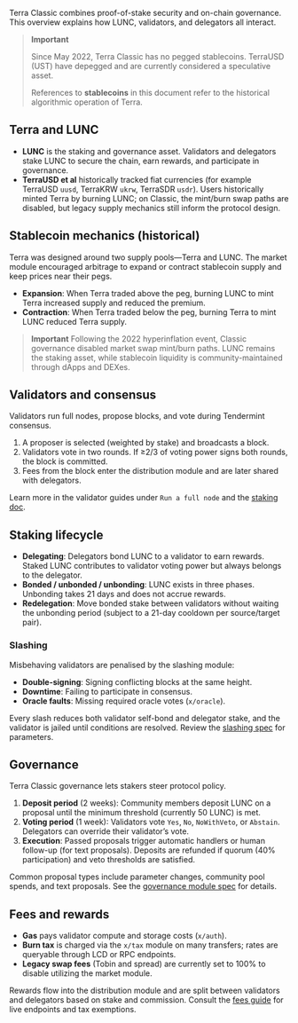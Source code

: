 Terra Classic combines proof-of-stake security and on-chain governance. This overview explains how LUNC, validators, and delegators all interact.

> **Important**
>
> Since May 2022, Terra Classic has no pegged stablecoins. TerraUSD (UST) have depegged and are currently considered a speculative asset.
>
> References to **stablecoins** in this document refer to the historical algorithmic operation of Terra.

## Terra and LUNC

- **LUNC** is the staking and governance asset. Validators and delegators stake LUNC to secure the chain, earn rewards, and participate in governance.
- **TerraUSD et al** historically tracked fiat currencies (for example TerraUSD `uusd`, TerraKRW `ukrw`, TerraSDR `usdr`). Users historically minted Terra by burning LUNC; on Classic, the mint/burn swap paths are disabled, but legacy supply mechanics still inform the protocol design.

## Stablecoin mechanics (historical)

Terra was designed around two supply pools—Terra and LUNC. The market module encouraged arbitrage to expand or contract stablecoin supply and keep prices near their pegs.

- **Expansion**: When Terra traded above the peg, burning LUNC to mint Terra increased supply and reduced the premium.
- **Contraction**: When Terra traded below the peg, burning Terra to mint LUNC reduced Terra supply.

> **Important**
> Following the 2022 hyperinflation event, Classic governance disabled market swap mint/burn paths. LUNC remains the staking asset, while stablecoin liquidity is community-maintained through dApps and DEXes.

## Validators and consensus

Validators run full nodes, propose blocks, and vote during Tendermint consensus.

1. A proposer is selected (weighted by stake) and broadcasts a block.
2. Validators vote in two rounds. If ≥2/3 of voting power signs both rounds, the block is committed.
3. Fees from the block enter the distribution module and are later shared with delegators.

Learn more in the validator guides under `Run a full node` and the [staking doc](./staking-and-governance.md).

## Staking lifecycle

- **Delegating**: Delegators bond LUNC to a validator to earn rewards. Staked LUNC contributes to validator voting power but always belongs to the delegator.
- **Bonded / unbonded / unbonding**: LUNC exists in three phases. Unbonding takes 21 days and does not accrue rewards.
- **Redelegation**: Move bonded stake between validators without waiting the unbonding period (subject to a 21-day cooldown per source/target pair).

### Slashing

Misbehaving validators are penalised by the slashing module:

- **Double-signing**: Signing conflicting blocks at the same height.
- **Downtime**: Failing to participate in consensus.
- **Oracle faults**: Missing required oracle votes (`x/oracle`).

Every slash reduces both validator self-bond and delegator stake, and the validator is jailed until conditions are resolved. Review the [slashing spec](../develop/module-specifications/spec-slashing.md) for parameters.

## Governance

Terra Classic governance lets stakers steer protocol policy.

1. **Deposit period** (2 weeks): Community members deposit LUNC on a proposal until the minimum threshold (currently 50 LUNC) is met.
2. **Voting period** (1 week): Validators vote `Yes`, `No`, `NoWithVeto`, or `Abstain`. Delegators can override their validator’s vote.
3. **Execution**: Passed proposals trigger automatic handlers or human follow-up (for text proposals). Deposits are refunded if quorum (40% participation) and veto thresholds are satisfied.

Common proposal types include parameter changes, community pool spends, and text proposals. See the [governance module spec](../develop/module-specifications/spec-governance) for details.

## Fees and rewards

- **Gas** pays validator compute and storage costs (`x/auth`).
- **Burn tax** is charged via the `x/tax` module on many transfers; rates are queryable through LCD or RPC endpoints.
- **Legacy swap fees** (Tobin and spread) are currently set to 100% to disable utilizing the market module.

Rewards flow into the distribution module and are split between validators and delegators based on stake and commission. Consult the [fees guide](./fees) for live endpoints and tax exemptions.

